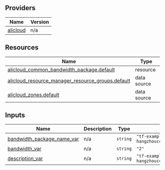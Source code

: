<!-- BEGIN_TF_DOCS -->
## Providers

| Name | Version |
|------|---------|
| <a name="provider_alicloud"></a> [alicloud](#provider\_alicloud) | n/a |

## Resources

| Name | Type |
|------|------|
| [alicloud_common_bandwidth_package.default](https://registry.terraform.io/providers/hashicorp/alicloud/latest/docs/resources/common_bandwidth_package) | resource |
| [alicloud_resource_manager_resource_groups.default](https://registry.terraform.io/providers/hashicorp/alicloud/latest/docs/data-sources/resource_manager_resource_groups) | data source |
| [alicloud_zones.default](https://registry.terraform.io/providers/hashicorp/alicloud/latest/docs/data-sources/zones) | data source |

## Inputs

| Name | Description | Type | Default | Required |
|------|-------------|------|---------|:--------:|
| <a name="input_bandwidth_package_name_var"></a> [bandwidth\_package\_name\_var](#input\_bandwidth\_package\_name\_var) | n/a | `string` | `"tf-examplecn-hangzhoucommonbandwidthpackage62071"` | no |
| <a name="input_bandwidth_var"></a> [bandwidth\_var](#input\_bandwidth\_var) | n/a | `string` | `"2"` | no |
| <a name="input_description_var"></a> [description\_var](#input\_description\_var) | n/a | `string` | `"tf-examplecn-hangzhoucommonbandwidthpackage62071"` | no |
<!-- END_TF_DOCS -->    